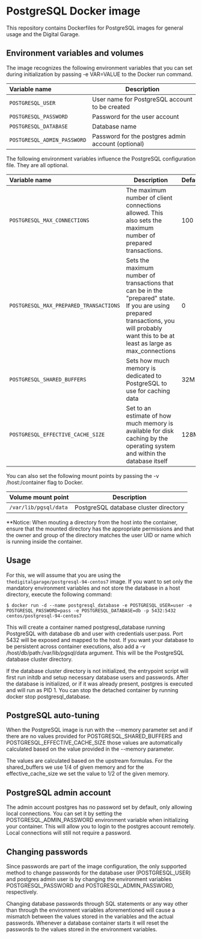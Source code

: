 PostgreSQL Docker image
=============

This repository contains Dockerfiles for PostgreSQL images for general usage and the Digital Garage.

Environment variables and volumes
-------------------

The image recognizes the following environment variables that you can set during initialization by passing -e VAR=VALUE to the Docker run command.

|   Variable name	| Description   |
| :-----------------| --------------|
|`POSTGRESQL_USER`	| User name for PostgreSQL account to be created |
|`POSTGRESQL_PASSWORD` |	Password for the user account |
|`POSTGRESQL_DATABASE` |	Database name |
|`POSTGRESQL_ADMIN_PASSWORD` |	Password for the postgres admin account (optional)|
The following environment variables influence the PostgreSQL configuration file. They are all optional.

|  Variable name   |	Description                        |	Default        |
| :----------------|---------------------------------------|----------------------|
| `POSTGRESQL_MAX_CONNECTIONS` |	The maximum number of client connections allowed. This also sets the maximum number of prepared transactions. |	100 |
|`POSTGRESQL_MAX_PREPARED_TRANSACTIONS`|	Sets the maximum number of transactions that can be in the "prepared" state. If you are using prepared transactions, you will probably want this to be at least as large as max_connections|	0 |
|`POSTGRESQL_SHARED_BUFFERS`	|Sets how much memory is dedicated to PostgreSQL to use for caching data|	32M|
|`POSTGRESQL_EFFECTIVE_CACHE_SIZE`|	Set to an estimate of how much memory is available for disk caching by the operating system and within the database itself|	128M|
You can also set the following mount points by passing the -v /host:/container flag to Docker.

|Volume mount point|	Description|
| :------------------|---------------|
|`/var/lib/pgsql/data`|	PostgreSQL database cluster directory|
**Notice: When mouting a directory from the host into the container, ensure that the mounted directory has the appropriate permissions and that the owner and group of the directory matches the user UID or name which is running inside the container.

Usage
--------------------

For this, we will assume that you are using the `thedigitalgarage/postgresql-94-centos7` image. If you want to set only the mandatory environment variables and not store the database in a host directory, execute the following command:
```
$ docker run -d --name postgresql_database -e POSTGRESQL_USER=user -e POSTGRESQL_PASSWORD=pass -e POSTGRESQL_DATABASE=db -p 5432:5432 centos/postgresql-94-centos7
```
This will create a container named postgresql_database running PostgreSQL with database db and user with credentials user:pass. Port 5432 will be exposed and mapped to the host. If you want your database to be persistent across container executions, also add a -v /host/db/path:/var/lib/pgsql/data argument. This will be the PostgreSQL database cluster directory.

If the database cluster directory is not initialized, the entrypoint script will first run initdb and setup necessary database users and passwords. After the database is initialized, or if it was already present, postgres is executed and will run as PID 1. You can stop the detached container by running docker stop postgresql_database.

PostgreSQL auto-tuning
-------------------

When the PostgreSQL image is run with the --memory parameter set and if there are no values provided for POSTGRESQL_SHARED_BUFFERS and POSTGRESQL_EFFECTIVE_CACHE_SIZE those values are automatically calculated based on the value provided in the --memory parameter.

The values are calculated based on the upstream formulas. For the shared_buffers we use 1/4 of given memory and for the effective_cache_size we set the value to 1/2 of the given memory.

PostgreSQL admin account
--------------------

The admin account postgres has no password set by default, only allowing local connections. You can set it by setting the POSTGRESQL_ADMIN_PASSWORD environment variable when initializing your container. This will allow you to login to the postgres account remotely. Local connections will still not require a password.

Changing passwords
-----------------

Since passwords are part of the image configuration, the only supported method to change passwords for the database user (POSTGRESQL_USER) and postgres admin user is by changing the environment variables POSTGRESQL_PASSWORD and POSTGRESQL_ADMIN_PASSWORD, respectively.

Changing database passwords through SQL statements or any way other than through the environment variables aforementioned will cause a mismatch between the values stored in the variables and the actual passwords. Whenever a database container starts it will reset the passwords to the values stored in the environment variables.
